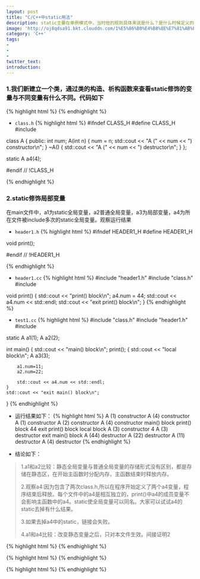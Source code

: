 ```yaml
---
layout: post
title: "C/C++中static用法"
description: static主要在单例模式中，当时他的规则具体来说是什么？是什么时候定义的，什么时候释放的，与普通变量有什么区别，希望这个blog可以清晰的解释这个问题。
image: 'http://oj8qdsa91.bkt.clouddn.com/1%E5%86%B0%E4%B8%8E%E7%81%AB%E4%B9%8B%E6%AD%8C-.jpg'
category: 'C++'
tags:
-
-
-
twitter_text: 
introduction: 
---
```



### 1.我们新建立一个类，通过类的构造、析构函数来查看static修饰的变量与不同变量有什么不同。代码如下

{% highlight html %}
{% endhighlight %}

- ```class.h```
{% highlight html %}
#ifndef CLASS_H
#define CLASS_H
#include <iostream>

class A
{
  public:
    int num;
    A(int n)
    {
        num = n;
        std::cout << "A (" << num << ") constructor\n";
    }
    ~A()
    {
        std::cout << "A (" << num << ") destructor\n";
    }
};

static A a4(4);

#endif // !CLASS_H

{% endhighlight %}


### 2.static修饰局部变量
在main文件中，a1为static全局变量，a2普通全局变量，a3为局部变量，a4为所在文件被include多次的static全局变量。观察运行结果

- ```header1.h```
{% highlight html %}
#ifndef HEADER1_H
#define HEADER1_H

void print();

#endif // !HEADER1_H

{% endhighlight %}

- ```header1.cc```
{% highlight html %}
#include "header1.h"
#include "class.h"
#include <iostream>

void print()
{
    std::cout << "print() block\n";
    a4.num = 44;
    std::cout << a4.num << std::endl;
    std::cout << "exit print() block\n";
}
{% endhighlight %}

- ```test1.cc```
{% highlight html %}
#include "class.h"
#include "header1.h"
#include <iostream>

static A a1(1);
A a2(2);

int main()
{
    std::cout << "main() block\n";
    print();
    {
        std::cout << "local block\n";
        A a3(3);

        a1.num=11;
        a2.num=22;
        
        std::cout << a4.num << std::endl;
    }
    std::cout << "exit main() block\n";
}
{% endhighlight %}

- 运行结果如下：
{% highlight html %}
A (1) constructor
A (4) constructor
A (1) constructor
A (2) constructor
A (4) constructor
main() block
print() block
44
exit print() block
local block
A (3) constructor
4
A (3) destructor
exit main() block
A (44) destructor
A (22) destructor
A (11) destructor
A (4) destructor
{% endhighlight %}

- 结论如下：
<blockquote>
<p>
1.a1和a2比较：静态全局变量与普通全局变量的存储形式没有区别，都是存储在静态区，在开始主函数时分配内存，主函数结束时释放内存。
</p>

<p>
2.观察a4:因为包含了两次class.h,所以在程序开始定义了两个a4变量，程序结束后释放。每个文件中的a4是相互独立的，print()中a4的成员变量不会影响主函数中的a4。static使全局变量可以同名。大家可以试试a4的static去掉有什么结果。
</p>

<p>
3.如果去掉a4中的static，链接会失败。
</p>

<p>
4.a1和a4比较：改变静态变量之后，只对本文件生效。间接证明2
</p>

</blockquote>






{% highlight html %}
{% endhighlight %}


{% highlight html %}
{% endhighlight %}

{% highlight html %}
{% endhighlight %}
<blockquote>
</blockquote>

